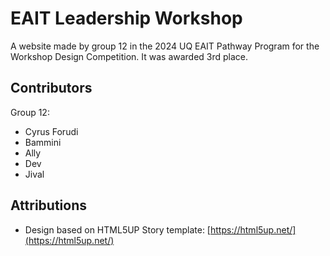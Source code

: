 # EAIT Leadership Workshop

A website made by group 12 in the 2024 UQ EAIT Pathway Program for the Workshop Design Competition.
It was awarded 3rd place.

## Contributors

Group 12:

- Cyrus Forudi
- Bammini
- Ally
- Dev
- Jival

## Attributions

- Design based on HTML5UP Story template: [https://html5up.net/](https://html5up.net/)
